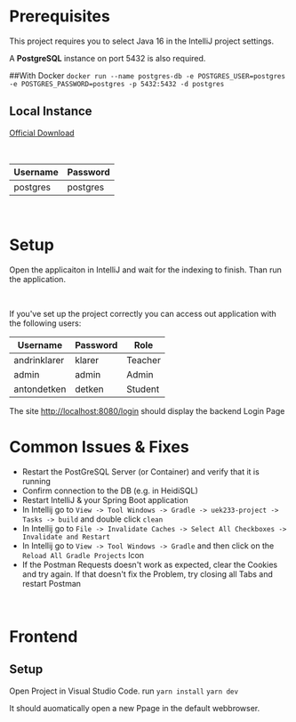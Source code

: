 # Prerequisites
This project requires you to select Java 16 in the IntelliJ project settings.

A **PostgreSQL** instance on port 5432 is also required. 

##With Docker
`docker run --name postgres-db -e POSTGRES_USER=postgres -e POSTGRES_PASSWORD=postgres -p 5432:5432 -d postgres`

## Local Instance
[Official Download](https://www.postgresql.org/download/)

&nbsp;


|Username|Password|
|--------|--------|
|postgres|postgres|

&nbsp;

# Setup
Open the applicaiton in IntelliJ and wait for the indexing to finish. Than run the application.

&nbsp;

If you've set up the project correctly you can access out application with the following users:

|Username|Password|Role|
|--------|--------|----|
|andrinklarer|klarer|Teacher|
|admin|admin|Admin|
|antondetken|detken|Student|


The site [http://localhost:8080/login](http://localhost:8080/login) should display the backend Login Page


# Common Issues & Fixes
* Restart the PostGreSQL Server (or Container) and verify that it is running
*	Confirm connection to the DB (e.g. in HeidiSQL)
*	Restart IntelliJ & your Spring Boot application
* In Intellij go to `View -> Tool Windows -> Gradle -> uek233-project -> Tasks -> build` and double click `clean`
* In Intellij go to `File -> Invalidate Caches -> Select All Checkboxes -> Invalidate and Restart`
* In Intellij go to `View -> Tool Windows -> Gradle` and then click on the `Reload All Gradle Projects` Icon
* If the Postman Requests doesn't work as expected, clear the Cookies and try again. If that doesn't fix the Problem, try closing all Tabs and restart Postman

&nbsp;

# Frontend
## Setup
Open Project in Visual Studio Code.
run
 `yarn install`
 `yarn dev`

It should auomatically open a new Ppage in the default webbrowser.


